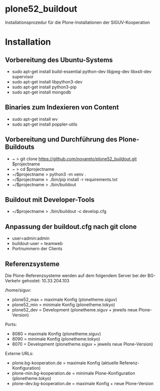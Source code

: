 # plone52_buildout

Installationsprozedur für die Plone-Installationen der SIGUV-Kooperation

Installation
============

Vorbereitung des Ubuntu-Systems
-------------------------------

* sudo apt-get install build-essential python-dev libjpeg-dev libxslt-dev supervisor
* sudo apt-get install libpython3-dev
* sudo apt-get install python3-pip
* sudo apt-get install mongodb

Binaries zum Indexieren von Content
-----------------------------------

* sudo apt-get install wv
* sudo apt-get install poppler-utils

Vorbereitung und Durchführung des Plone-Buildouts
-------------------------------------------------

* ~ > git clone https://github.com/novareto/plone52_buildout.git $projectname
* ~ > cd $projectname
* ~/$projectname > python3 -m venv .
* ~/$projectname > ./bin/pip install -r requirements.txt
* ~/$projectname > ./bin/buildout

Buildout mit Developer-Tools
----------------------------
* ~/$projectname > ./bin/buildout -c develop.cfg

Anpassung der buildout.cfg nach git clone
-----------------------------------------

* user=admin:admin
* buildout-user = teamweb
* Portnummern der Clients

Referenzsysteme
---------------
Die Plone-Referenzsysteme werden auf dem folgendem Server bei der BG-Verkehr gehostet: 10.33.204.103

/home/siguv:

* plone52_max = maximale Konfig (plonetheme.siguv)
* plone52_min = minimale Konfig (plonetheme.tokyo)
* plone52_dev = Development (plonetheme.siguv + jeweils neue Plone-Version)

Ports:

* 8080 = maximale Konfig (plonetheme.siguv)
* 8090 = minimale Konfig (plonetheme.tokyo)
* 8070 = Development (plonetheme.siguv + jeweils neue Plone-Version) 

Externe URLs:

* plone.bg-kooperation.de = maximale Konfig (aktuelle Referenz-Konfiguration)
* plone-min.bg-kooperation.de = minimale Plone-Konfiguration (plonetheme.tokyo)
* plone-dev.bg-kooperation.de = maximale Konfig + neue Plone-Version
